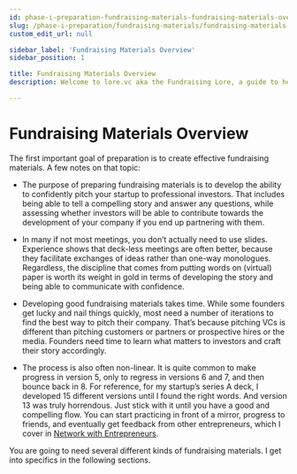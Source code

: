 ```yaml
---
id: phase-i-preparation-fundraising-materials-fundraising-materials-overview
slug: /phase-i-preparation/fundraising-materials/fundraising-materials-overview
custom_edit_url: null

sidebar_label: 'Fundraising Materials Overview'
sidebar_position: 1

title: Fundraising Materials Overview
description: Welcome to lore.vc aka the Fundraising Lore, a guide to help founder CEOs successfully raise early-stage VC financing from Silicon Valley investors

---
```


# Fundraising Materials Overview

The first important goal of preparation is to create effective fundraising materials. A few notes on that topic:

* The purpose of preparing fundraising materials is to develop the ability to confidently pitch your startup to professional investors. That includes being able to tell a compelling story and answer any questions, while assessing whether investors will be able to contribute towards the development of your company if you end up partnering with them.

* In many if not most meetings, you don’t actually need to use slides. Experience shows that deck-less meetings are often better, because they facilitate exchanges of ideas rather than one-way monologues. Regardless, the discipline that comes from putting words on (virtual) paper is worth its weight in gold in terms of developing the story and being able to communicate with confidence.

* Developing good fundraising materials takes time. While some founders get lucky and nail things quickly, most need a number of iterations to find the best way to pitch their company. That’s because pitching VCs is different than pitching customers or partners or prospective hires or the media. Founders need time to learn what matters to investors and craft their story accordingly. 

* The process is also often non-linear. It is quite common to make progress in version 5, only to regress in versions 6 and 7, and then bounce back in 8. For reference, for my startup’s series A deck, I developed 15 different versions until I found the right words. And version 13 was truly horrendous. Just stick with it until you have a good and compelling flow. You can start practicing in front of a mirror, progress to friends, and eventually get feedback from other entrepreneurs, which I cover in [Network with Entrepreneurs](/phase-i-preparation/network-with-entrepreneurs/why-network).

You are going to need several different kinds of fundraising materials. I get into specifics in the following sections.